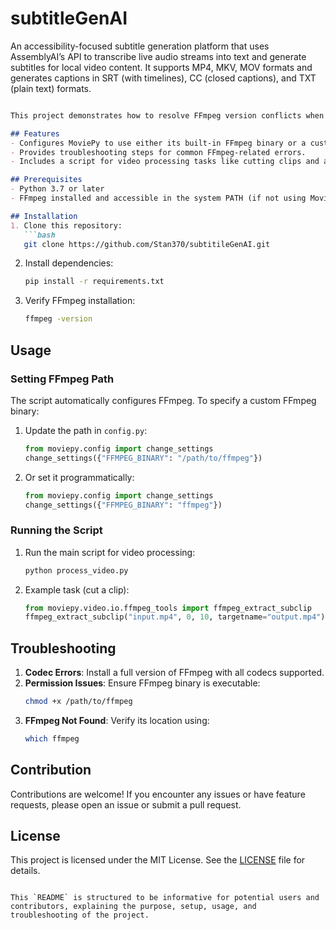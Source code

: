 # subtitleGenAI
An accessibility-focused subtitle generation platform that uses AssemblyAI’s API to transcribe live audio streams into text and generate subtitles for local video content. It supports MP4, MKV, MOV formats and generates captions in SRT (with timelines), CC (closed captions), and TXT (plain text) formats.
```markdown

This project demonstrates how to resolve FFmpeg version conflicts when using MoviePy for video processing. The application allows video manipulation such as editing, adding subtitles, or exporting videos while ensuring compatibility with FFmpeg.

## Features
- Configures MoviePy to use either its built-in FFmpeg binary or a custom path.
- Provides troubleshooting steps for common FFmpeg-related errors.
- Includes a script for video processing tasks like cutting clips and adding effects.

## Prerequisites
- Python 3.7 or later
- FFmpeg installed and accessible in the system PATH (if not using MoviePy’s built-in FFmpeg)

## Installation
1. Clone this repository:
   ```bash
   git clone https://github.com/Stan370/subtitileGenAI.git
   ```

2. Install dependencies:
   ```bash
   pip install -r requirements.txt
   ```

3. Verify FFmpeg installation:
   ```bash
   ffmpeg -version
   ```

## Usage
### Setting FFmpeg Path
The script automatically configures FFmpeg. To specify a custom FFmpeg binary:
1. Update the path in `config.py`:
   ```python
   from moviepy.config import change_settings
   change_settings({"FFMPEG_BINARY": "/path/to/ffmpeg"})
   ```

2. Or set it programmatically:
   ```python
   from moviepy.config import change_settings
   change_settings({"FFMPEG_BINARY": "ffmpeg"})
   ```

### Running the Script
1. Run the main script for video processing:
   ```bash
   python process_video.py
   ```

2. Example task (cut a clip):
   ```python
   from moviepy.video.io.ffmpeg_tools import ffmpeg_extract_subclip
   ffmpeg_extract_subclip("input.mp4", 0, 10, targetname="output.mp4")
   ```

## Troubleshooting
1. **Codec Errors**: Install a full version of FFmpeg with all codecs supported.
2. **Permission Issues**: Ensure FFmpeg binary is executable:
   ```bash
   chmod +x /path/to/ffmpeg
   ```
3. **FFmpeg Not Found**: Verify its location using:
   ```bash
   which ffmpeg
   ```

## Contribution
Contributions are welcome! If you encounter any issues or have feature requests, please open an issue or submit a pull request.

## License
This project is licensed under the MIT License. See the [LICENSE](LICENSE) file for details.
```

This `README` is structured to be informative for potential users and contributors, explaining the purpose, setup, usage, and troubleshooting of the project.
